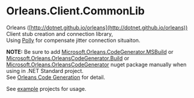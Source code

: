 # Orleans.Client.CommonLib

Orleans ([http://dotnet.github.io/orleans](http://dotnet.github.io/orleans)) Client stub creation and connection library,  
Using [Polly](http://www.thepollyproject.org) for compensate jitter connection situaiton.

**NOTE:** Be sure to add [Microsoft.Orleans.CodeGenerator.MSBuild](https://www.nuget.org/packages/Microsoft.Orleans.CodeGenerator.MSBuild/) or [Microsoft.Orleans.OrleansCodeGenerator.Build](https://www.nuget.org/packages/Microsoft.Orleans.OrleansCodeGenerator.Build/) or [Microsoft.Orleans.OrleansCodeGenerator](https://www.nuget.org/packages/Microsoft.Orleans.OrleansCodeGenerator/) nuget package manually when using in .NET Standard project.  
See [Orleans Code Generation](http://dotnet.github.io/orleans/Documentation/grains/code_generation.html) for detail.

See [example](./example) projects for usage.
